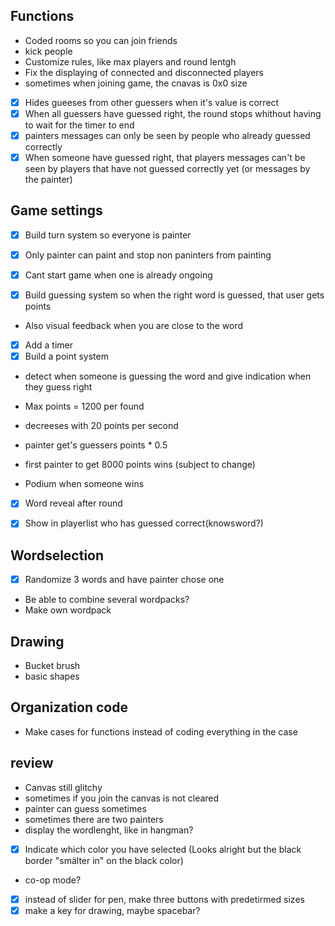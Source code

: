 ## Functions

- Coded rooms so you can join friends
- kick people
- Customize rules, like max players and round lentgh
- Fix the displaying of connected and disconnected players
- sometimes when joining game, the cnavas is 0x0 size
- [x] Hides gueeses from other guessers when it's value is correct
- [x] When all guessers have guessed right, the round stops whithout having to wait for the timer to end
- [x] painters messages can only be seen by people who already guessed correctly
- [x] When someone have guessed right, that players messages can't be seen by players that have not guessed correctly yet (or messages by the painter)

## Game settings

- [x] Build turn system so everyone is painter
- [x] Only painter can paint and stop non paninters from painting
- [x] Cant start game when one is already ongoing

- [x] Build guessing system so when the right word is guessed, that user gets points
- Also visual feedback when you are close to the word

- [x] Add a timer
- [x] Build a point system
- detect when someone is guessing the word and give indication when they guess right

- Max points = 1200 per found
- decreeses with 20 points per second
- painter get's guessers points * 0.5
- first painter to get 8000 points wins (subject to change)
- Podium when someone wins

- [x] Word reveal after round

- [x] Show in playerlist who has guessed correct(knowsword?)

## Wordselection

- [x] Randomize 3 words and have painter chose one
- Be able to combine several wordpacks?
- Make own wordpack

## Drawing

- Bucket brush
- basic shapes

## Organization code

- Make cases for functions instead of coding everything in the case

## review
- Canvas still glitchy
- sometimes if you join the canvas is not cleared
- painter can guess sometimes
- sometimes there are two painters
- display the wordlenght, like in hangman?
- [x] Indicate which color you have selected (Looks alright but the black border "smälter in" on the black color)
- co-op mode?
- [x] instead of slider for pen, make three buttons with predetirmed sizes
- [x] make a key for drawing, maybe spacebar?
